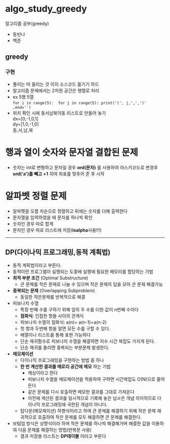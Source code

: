 # algo_study_greedy

알고리즘 공부(greedy)

- 동빈나
- 백준

## greedy

### 구현

- 풀이는 떠 올리는 것 이지 소스코드 옮기기 하드
- 알고리즘 문제에서는 2차원 공간은 행렬로 처리
- ex 5행 5열  
   `for i in range(5): 
for j in range(5):
      print('(', j,',',')' ,end='') `
- 위치 확인 시에 동서남북이동 리스트로 만들어 놓기  
  dx=[0,-1,0,1]  
  dy=[1,0,-1,0]  
   동,서,남,북

# 행과 열이 숫자와 문자열 결합된 문제

- 숫자는 int로 변형하고 문자일 경우 **ord(문자)** 를 사용하여 아스키코드로 변경후 **ord('a')를 빼고 +1** 히여 좌표를 맞추어 준 후 시작

# 알파벳 정렬 문제

- 알파펫을 오름 차순으로 정렬하고 뒤에는 숫자를 더해 출력한다
- 문자열을 입력하였을 때 문자를 하나씩 확인
- 숫자인 경우 따로 합계
- 문자인 경우 따로 리스트에 저장(**isalpha**사용!!!)

---

## DP(다이나믹 프로그래밍,동적 계획법)

- 동적 계획법이라고 부른다.
- 동적이란 프로그램이 실행되는 도중에 실행에 필요한 메모리를 할당하는 기법
- **최적 부분 조건** (Optimal Substructure)
  - 큰 문제를 작은 문제로 나눌 수 있으며 작은 문제의 답을 모아 큰 문제 해결가능
- **중복되는 문제** (Overlapping Subproblem)
  - 동일한 작은문제를 반복적으로 해결
- 피보나치 수열
  - 특정 번째 수를 구하기 위해 앞의 두 수를 더한 값이 n번째 수이다
  - **점화식**: 인접한 항들 사이의 관계식
  - 피보나치 수열의 점화식: a(n)= a(n-1)+a(n-2)
  - 첫 항과 두번째 항을 알면 모든 수를 구할 수 있다.
  - 배열이나 리스트를 통해 표현 가능하다
  - 단순 재귀함수로 피보나치 수열을 해결하면 지수 시간 복잡도 가지게 된다.
  - 단순 재귀를 돌리면 중복되는 부분문제 발생한다.
- **메모제이션**
  - 다이나믹 프로그래밍을 구현하는 방법 중 하나
  - **한 번 계산한 결과를 메로리 공간에 메모** 하는 기법
    - 캐싱이라고 한다
    - 피보나치 수열을 메모제이션을 적용하여 구하면 시간복잡도 O(N)으로 줄어든다
    - 같은 문제를 다시 호출하면 메모한 결과를 그대로 가져온다
    - 이전에 계산된 결과를 일시적으로 기록해 놓은 넙ㄹ은 개념 의미하므로 다이나믹 프로그래밍에 국한된 개념이 아니다.
  - 탑다운(메모제이션) 하향식이라고 하며 큰 문제를 해결하기 위해 작은 문제 재귀적으로 호출하여 작은 문제를 모두 해결하면 큰 문제를 해결한다.
- 보텀업 방식은 상향식이라 하며 작은 문제를 하나씩 해결해가며 해결한 값을 이용하여 다음 문제를 해결하는 방법(반복문 사용)
  - 결과 저장용 리스트는 **DP테이블** 이라고 부른다
